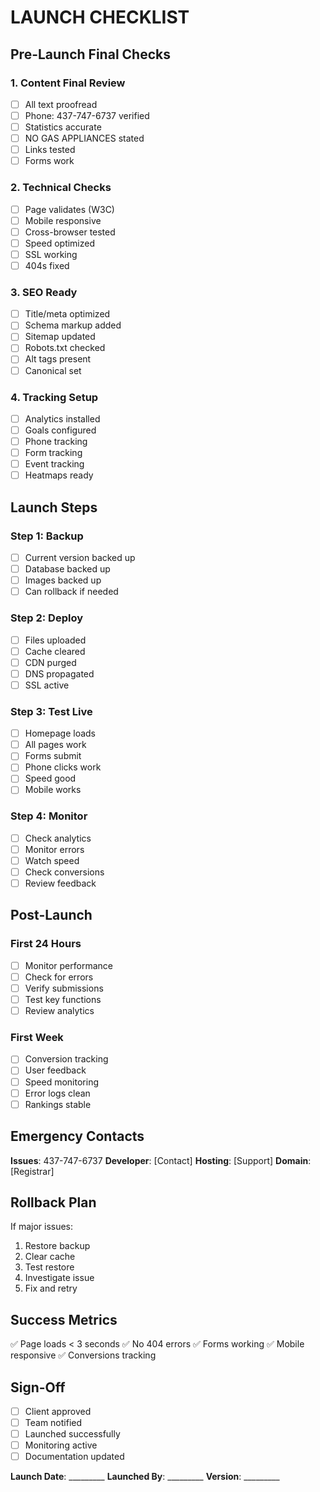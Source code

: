 # LAUNCH CHECKLIST

## Pre-Launch Final Checks

### 1. Content Final Review
- [ ] All text proofread
- [ ] Phone: 437-747-6737 verified
- [ ] Statistics accurate
- [ ] NO GAS APPLIANCES stated
- [ ] Links tested
- [ ] Forms work

### 2. Technical Checks
- [ ] Page validates (W3C)
- [ ] Mobile responsive
- [ ] Cross-browser tested
- [ ] Speed optimized
- [ ] SSL working
- [ ] 404s fixed

### 3. SEO Ready
- [ ] Title/meta optimized
- [ ] Schema markup added
- [ ] Sitemap updated
- [ ] Robots.txt checked
- [ ] Alt tags present
- [ ] Canonical set

### 4. Tracking Setup
- [ ] Analytics installed
- [ ] Goals configured
- [ ] Phone tracking
- [ ] Form tracking
- [ ] Event tracking
- [ ] Heatmaps ready

## Launch Steps

### Step 1: Backup
- [ ] Current version backed up
- [ ] Database backed up
- [ ] Images backed up
- [ ] Can rollback if needed

### Step 2: Deploy
- [ ] Files uploaded
- [ ] Cache cleared
- [ ] CDN purged
- [ ] DNS propagated
- [ ] SSL active

### Step 3: Test Live
- [ ] Homepage loads
- [ ] All pages work
- [ ] Forms submit
- [ ] Phone clicks work
- [ ] Speed good
- [ ] Mobile works

### Step 4: Monitor
- [ ] Check analytics
- [ ] Monitor errors
- [ ] Watch speed
- [ ] Check conversions
- [ ] Review feedback

## Post-Launch

### First 24 Hours
- [ ] Monitor performance
- [ ] Check for errors
- [ ] Verify submissions
- [ ] Test key functions
- [ ] Review analytics

### First Week
- [ ] Conversion tracking
- [ ] User feedback
- [ ] Speed monitoring
- [ ] Error logs clean
- [ ] Rankings stable

## Emergency Contacts

**Issues**: 437-747-6737
**Developer**: [Contact]
**Hosting**: [Support]
**Domain**: [Registrar]

## Rollback Plan

If major issues:
1. Restore backup
2. Clear cache
3. Test restore
4. Investigate issue
5. Fix and retry

## Success Metrics

✅ Page loads < 3 seconds
✅ No 404 errors
✅ Forms working
✅ Mobile responsive
✅ Conversions tracking

## Sign-Off

- [ ] Client approved
- [ ] Team notified
- [ ] Launched successfully
- [ ] Monitoring active
- [ ] Documentation updated

**Launch Date**: _________
**Launched By**: _________
**Version**: _________